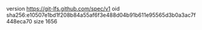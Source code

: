 version https://git-lfs.github.com/spec/v1
oid sha256:e10507e1bd1f208b84a55af6f3e488d04b91b611e95565d3b0a3ac7f448eca70
size 1656
